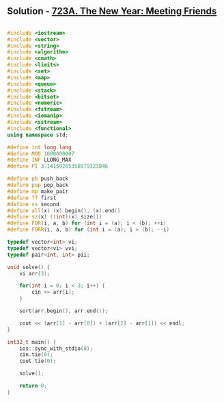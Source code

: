 ## Solution - [723A. The New Year: Meeting Friends](https://github.com/HimeshKohad/Codeforces-Solutions/blob/main/Codeforces/723A.%20The%20New%20Year%3A%20Meeting%20Friends/Problem.md)

```cpp

#include <iostream>
#include <vector>
#include <string>
#include <algorithm>
#include <cmath>
#include <limits>
#include <set>
#include <map>
#include <queue>
#include <stack>
#include <bitset>
#include <numeric>
#include <fstream>
#include <iomanip>
#include <sstream>
#include <functional>
using namespace std;

#define int long long
#define MOD 1000000007
#define INF LLONG_MAX
#define PI 3.14159265358979323846

#define pb push_back
#define pop pop_back
#define mp make_pair
#define ff first
#define ss second
#define all(x) (x).begin(), (x).end()
#define sz(x) ((int)(x).size())
#define FOR(i, a, b) for (int i = (a); i < (b); ++i)
#define FORR(i, a, b) for (int i = (a); i > (b); --i)

typedef vector<int> vi;
typedef vector<vi> vvi;
typedef pair<int, int> pii;

void solve() {
    vi arr(3);

    for(int i = 0; i < 3; i++) {
        cin >> arr[i];
    }

    sort(arr.begin(), arr.end());

    cout << (arr[1] - arr[0]) + (arr[2] - arr[1]) << endl;
}

int32_t main() {
    ios::sync_with_stdio(0);
    cin.tie(0);
    cout.tie(0);

    solve();

    return 0;
}


```
